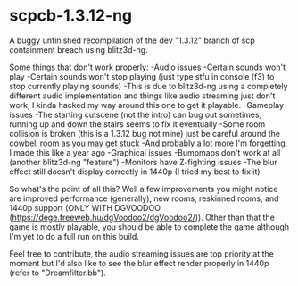 # scpcb-1.3.12-ng
A buggy unfinished recompilation of the dev "1.3.12" branch of scp containment breach using blitz3d-ng.

Some things that don't work properly:
-Audio issues
  -Certain sounds won't play
  -Certain sounds won't stop playing (just type stfu in console (f3) to stop currently playing sounds)
  -This is due to blitz3d-ng using a completely different audio implementation and things like audio streaming just don't work, I kinda hacked my way around this one to get it playable.
-Gameplay issues
  -The starting cutscene (not the intro) can bug out sometimes, running up and down the stairs seems to fix it eventually
  -Some room collision is broken (this is a 1.3.12 bug not mine) just be careful around the cowbell room as you may get stuck
  -And probably a lot more I'm forgetting, I made this like a year ago
-Graphical issues
  -Bumpmaps don't work at all (another blitz3d-ng "feature")
  -Monitors have Z-fighting issues
  -The blur effect still doesn't display correctly in 1440p (I tried my best to fix it)

So what's the point of all this?
Well a few improvements you might notice are improved performance (generally), new rooms, reskinned rooms, and 1440p support (ONLY WITH DGVOODOO (https://dege.freeweb.hu/dgVoodoo2/dgVoodoo2/)).
Other than that the game is mostly playable, you should be able to complete the game although I'm yet to do a full run on this build.

Feel free to contribute, the audio streaming issues are top priority at the moment but I'd also like to see the blur effect render properly in 1440p (refer to "Dreamfilter.bb").
